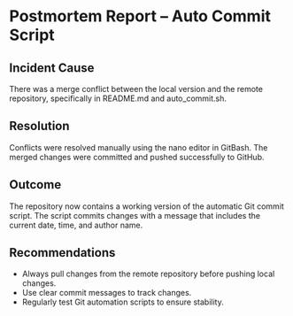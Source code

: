 # Postmortem Report – Auto Commit Script

## Incident Cause
There was a merge conflict between the local version and the remote repository, specifically in README.md and auto_commit.sh.

## Resolution
Conflicts were resolved manually using the nano editor in GitBash. The merged changes were committed and pushed successfully to GitHub.

## Outcome
The repository now contains a working version of the automatic Git commit script. The script commits changes with a message that includes the current date, time, and author name.

## Recommendations
- Always pull changes from the remote repository before pushing local changes.
- Use clear commit messages to track changes.
- Regularly test Git automation scripts to ensure stability.
